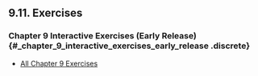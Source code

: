 

 





























## 9.11. Exercises 

### Chapter 9 Interactive Exercises (Early Release) {#_chapter_9_interactive_exercises_early_release .discrete}


-   [All Chapter 9
    Exercises](https://diveintosystems.org/exercises/dive-into-systems-exercises-12.html)





